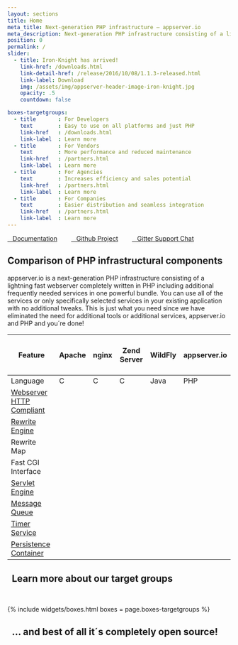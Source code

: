 ```yaml
---
layout: sections
title: Home
meta_title: Next-generation PHP infrastructure – appserver.io
meta_description: Next-generation PHP infrastructure consisting of a lightning fast webserver written in PHP plus additional useful services in one powerful bundle...
position: 0
permalink: /
slider:
  - title: Iron-Knight has arrived!
    link-href: /downloads.html
    link-detail-href: /release/2016/10/08/1.1.3-released.html
    link-label: Download
    img: /assets/img/appserver-header-image-iron-knight.jpg
    opacity: .5
    countdown: false

boxes-targetgroups:
  - title       : For Developers
    text        : Easy to use on all platforms and just PHP
    link-href   : /downloads.html
    link-label  : Learn more
  - title       : For Vendors
    text        : More performance and reduced maintenance
    link-href   : /partners.html
    link-label  : Learn more
  - title       : For Agencies
    text        : Increases efficiency and sales potential
    link-href   : /partners.html
    link-label  : Learn more
  - title       : For Companies
    text        : Easier distribution and seamless integration
    link-href   : /partners.html
    link-label  : Learn more
---
```


<section class="black small midsizefont text-center">
<div class="container">
<a href="{{ "/get-started/documentation.html" | prepend: site.baseurl }}" class="white"><i class="fa fa-book"></i>&nbsp;&nbsp;&nbsp;Documentation</a>&nbsp;&nbsp;&nbsp;&nbsp;&nbsp;&nbsp;&nbsp;
<a href="{{ site.github_repository }}"><i class="fa fa-github"></i>&nbsp;&nbsp;&nbsp;Github Project</a>&nbsp;&nbsp;&nbsp;&nbsp;&nbsp;&nbsp;&nbsp;
<a href="{{ site.github_gitter }}"><i class="fa fa-weixin"></i>&nbsp;&nbsp;&nbsp;Gitter Support Chat</a>
</div>
</section>

<section class="darkgrey">
<div class="container">

<h1><i class="fa fa-cubes"></i> Comparison of PHP infrastructural components</h1>
appserver.io is a next-generation PHP infrastructure consisting of a lightning fast webserver completely
written in PHP including additional frequently needed services in one powerful bundle. You can use all of
the services or only specifically selected services in your existing application with no additional tweaks.
This is just what you need since we have eliminated the need for additional tools or additional services,
appserver.io and PHP and you´re done!

</div>
</section>

<section class="grey">
<div class="container">
<div class="bs-example" data-example-id="simple-table">
  <table class="table table-responsive">
      <thead>
          <tr>
              <th class="col-md-3"><h4>Feature</h4></th>
              <th class="col-md-2 text-center"><h4>Apache</h4></th>
              <th class="col-md-2 text-center"><h4>nginx</h4></th>
              <th class="col-md-2 text-center"><h4>Zend Server</h4></th>
              <th class="col-md-2 text-center"><h4>WildFly</h4></th>
              <th class="col-md-2 text-center"><h4>appserver.io</h4></th>
          </tr>
      </thead>
      <tbody>
          <tr>
              <td>Language</td>
              <td class="text-center">C</td>
              <td class="text-center">C</td>
              <td class="text-center">C</td>
              <td class="text-center">Java</td>
              <td class="text-center">PHP</td>
          </tr>
          <tr>
              <td><a href="{{ "/products/features/webserver.html" | prepend: site.baseurl }}">Webserver HTTP Compliant <i class="icon-ci fa fa-info-circle"></i></a></td>
              <td class="text-center"><i class="icon-ok fa fa-check"></i></td>
              <td class="text-center"><i class="icon-ok fa fa-check"></i></td>
              <td class="text-center"><i class="icon-ok fa fa-check"></i></td>
              <td class="text-center"><i class="icon-ok fa fa-check"></i></td>
              <td class="text-center"><i class="icon-ok fa fa-check"></i></td>
          </tr>
          <tr>
          <td><a href="{{ "/products/features/rewrite-engine.html" | prepend: site.baseurl }}">Rewrite Engine <i class="icon-ci fa fa-info-circle"></i></a></td>
              <td class="text-center"><i class="icon-ok fa fa-check"></i></td>
              <td class="text-center"><i class="icon-ok fa fa-check"></i></td>
              <td class="text-center"><i class="icon-ok fa fa-check"></i></td>
              <td class="text-center"><i class="icon-ok fa fa-check"></i></td>
              <td class="text-center"><i class="icon-ok fa fa-check"></i></td>
          </tr>
          <tr>
          <td>Rewrite Map</td>
              <td class="text-center"><i class="icon-ok fa fa-check"></i></td>
              <td class="text-center"><i class="icon-ok fa fa-check"></i></td>
              <td class="text-center"><i class="icon-ok fa fa-check"></i></td>
              <td class="text-center"><i class="icon-ok fa fa-check"></i></td>
              <td class="text-center"><i class="icon-ok fa fa-check"></i></td>
          </tr>
          <tr>
              <td>Fast CGI Interface</td>
              <td class="text-center"><i class="icon-ok fa fa-check"></i></td>
              <td class="text-center"><i class="icon-ok fa fa-check"></i></td>
              <td class="text-center"><i class="icon-ok fa fa-check"></i></td>
              <td class="text-center"><i class="icon-ok fa fa-check"></i></td>
              <td class="text-center"><i class="icon-ok fa fa-check"></i></td>
          </tr>
          <tr>
          <td><a href="{{ "/products/features/servlet-engine.html" | prepend: site.baseurl }}">Servlet Engine <i class="icon-ci fa fa-info-circle"></i></a></td>
              <td class="text-center"><i class="icon-nok fa fa-remove"></i></td>
              <td class="text-center"><i class="icon-nok fa fa-remove"></i></td>
              <td class="text-center"><i class="icon-nok fa fa-remove"></i></td>
              <td class="text-center"><i class="icon-ok fa fa-check"></i></td>
              <td class="text-center"><i class="icon-ok fa fa-check"></i></td>
          </tr>
          <tr>
          <td><a href="{{ "/products/features/message-queue.html" | prepend: site.baseurl }}">Message Queue <i class="icon-ci fa fa-info-circle"></i></a></td>
              <td class="text-center"><i class="icon-nok fa fa-remove"></i></td>
              <td class="text-center"><i class="icon-nok fa fa-remove"></i></td>
              <td class="text-center"><i class="icon-nok fa fa-remove"></i></td>
              <td class="text-center"><i class="icon-ok fa fa-check"></i></td>
              <td class="text-center"><i class="icon-ok fa fa-check"></i></td>
          </tr>
          <tr>
          <td><a href="{{ "/products/features/timer-service.html" | prepend: site.baseurl }}">Timer Service <i class="icon-ci fa fa-info-circle"></i></a></td>
              <td class="text-center"><i class="icon-nok fa fa-remove"></i></td>
              <td class="text-center"><i class="icon-nok fa fa-remove"></i></td>
              <td class="text-center"><i class="icon-nok fa fa-remove"></i></td>
              <td class="text-center"><i class="icon-ok fa fa-check"></i></td>
              <td class="text-center"><i class="icon-ok fa fa-check"></i></td>
          </tr>
          <tr>
          <td><a href="{{ "/products/features/persistence-container.html" | prepend: site.baseurl }}">Persistence Container <i class="icon-ci fa fa-info-circle"></i></a></td>
              <td class="text-center"><i class="icon-nok fa fa-remove"></i></td>
              <td class="text-center"><i class="icon-nok fa fa-remove"></i></td>
              <td class="text-center"><i class="icon-nok fa fa-remove"></i></td>
              <td class="text-center"><i class="icon-ok fa fa-check"></i></td>
              <td class="text-center"><i class="icon-ok fa fa-check"></i></td>
          </tr>
      </tbody>
    </table>
</div>
</div>
</section>

<section class="text-center">
    <div class="container">
        <h2><i class="fa fa-dot-circle-o"></i>&nbsp;&nbsp;Learn more about our target groups</h2>
        <p><br/></p>
        {% include widgets/boxes.html boxes = page.boxes-targetgroups %}
    </div>
</section>

<section class="black text-center">
    <div class="container">
        <h2><i class="fa fa-arrow-right"></i>&nbsp;&nbsp;... and best of all it´s completely open source!</h2>
    </div>
</section>
